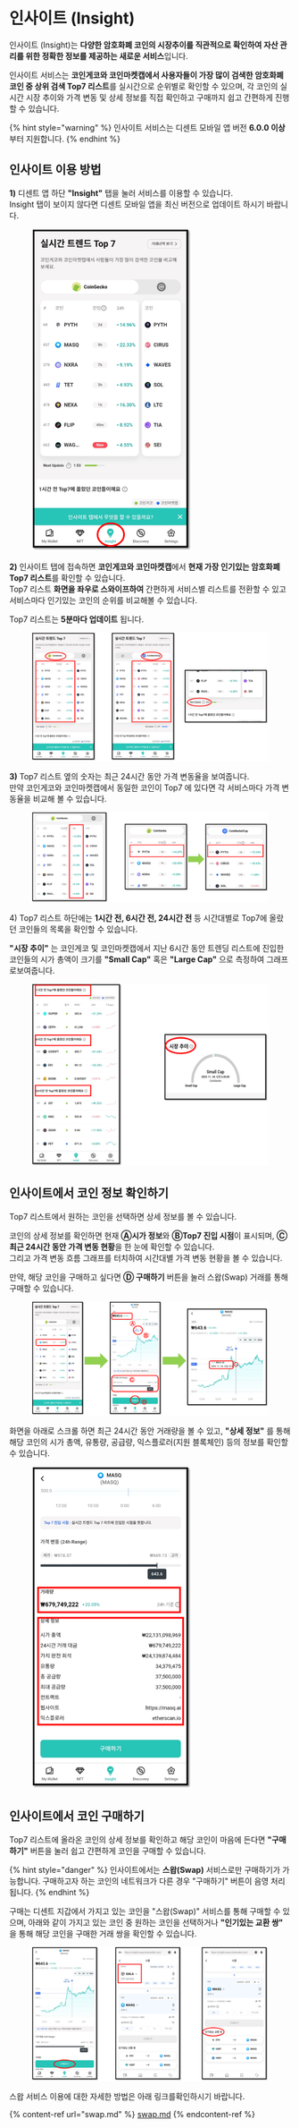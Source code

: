 # 인사이트 (Insight)

인사이트 (Insight)는 **다양한 암호화폐 코인의 시장추이를 직관적으로 확인하여 자산 관리를 위한 정확한 정보를 제공하는 새로운 서비스**입니다.

인사이트 서비스는 **코인게코와 코인마켓캡에서 사용자들이 가장 많이 검색한 암호화폐 코인 중 상위 검색 Top7 리스트**를 실시간으로 순위별로 확인할 수 있으며, 각 코인의 실시간 시장 추이와 가격 변동 및 상세 정보를 직접 확인하고 구매까지 쉽고 간편하게 진행할 수 있습니다.

{% hint style="warning" %}
인사이트 서비스는 디센트 모바일 앱 버전 **6.0.0 이상**부터 지원합니다.
{% endhint %}

## 인사이트 이용 방법

**1)** 디센트 앱 하단 **"Insight"** 탭을 눌러 서비스를 이용할 수 있습니다.\
Insight 탭이 보이지 않다면 디센트 모바일 앱을 최신 버전으로 업데이트 하시기 바랍니다.

<div align="left">

<figure><img src="../.gitbook/assets/insight-01.png" alt="" width="287"><figcaption></figcaption></figure>

</div>

**2)** 인사이트 탭에 접속하면 **코인게코와 코인마켓캡**에서 **현재 가장 인기있는 암호화폐 Top7 리스트**를 확인할 수 있습니다.\
Top7 리스트 **화면을 좌우로 스와이프하여** 간편하게 서비스별 리스트를 전환할 수 있고 서비스마다 인기있는 코인의 순위를 비교해볼 수 있습니다.

Top7 리스트는 **5분마다 업데이트** 됩니다.

<figure><img src="../.gitbook/assets/insight-02.png" alt=""><figcaption></figcaption></figure>

**3)** Top7 리스트 옆의 숫자는 최근 24시간 동안 가격 변동율을 보여줍니다.\
만약 코인게코와 코인마켓캡에서 동일한 코인이 Top7 에 있다면 각 서비스마다 가격 변동율을 비교해 볼 수 있습니다.

<figure><img src="../.gitbook/assets/insight-03.png" alt=""><figcaption></figcaption></figure>

4\) Top7 리스트 하단에는 **1시간 전, 6시간 전, 24시간 전** 등 시간대별로 Top7에 올랐던 코인들의 목록을 확인할 수 있습니다.

**"시장 추이"** 는 코인게코 및 코인마켓캡에서 지난 6시간 동안 트렌딩 리스트에 진입한 코인들의 시가 총액이 크기를 **"Small Cap"** 혹은 **"Large Cap"** 으로 측정하여 그래프로보여줍니다.

<figure><img src="../.gitbook/assets/insight-04.png" alt=""><figcaption></figcaption></figure>



## 인사이트에서 코인 정보 확인하기

Top7 리스트에서 원하는 코인을 선택하면 상세 정보를 볼 수 있습니다.

코인의 상세 정보를 확인하면 현재 **Ⓐ시가 정보**와 **ⒷTop7 진입 시점**이 표시되며, **Ⓒ최근 24시간 동안 가격 변동 현황**을 한 눈에 확인할 수 있습니다.\
그리고 가격 변동 흐름 그래프를 터치하여 시간대별 가격 변동 현황을 볼 수 있습니다.

만약, 해당 코인을 구매하고 싶다면 **Ⓓ 구매하기** 버튼을 눌러 스왑(Swap) 거래를 통해 구매할 수 있습니다.

<figure><img src="../.gitbook/assets/insight-05.png" alt=""><figcaption></figcaption></figure>

화면을 아래로 스크롤 하면 최근 24시간 동안 거래량을 볼 수 있고, **"상세 정보"** 를 통해 해당 코인의 시가 총액, 유통량, 공급량, 익스플로러(지원 블록체인) 등의 정보를 확인할 수 있습니다.

<div align="left">

<figure><img src="../.gitbook/assets/insight-06.png" alt="" width="287"><figcaption></figcaption></figure>

</div>

## 인사이트에서 코인 구매하기

Top7 리스트에 올라온 코인의 상세 정보를 확인하고 해당 코인이 마음에 든다면 **"구매하기"** 버튼을 눌러  쉽고 간편하게 코인을 구매할 수 있습니다.&#x20;

{% hint style="danger" %}
인사이트에서는 **스왑(Swap)** 서비스로만 구매하기가 가능합니다. 구매하고자 하는 코인의 네트워크가 다른 경우 "구매하기" 버튼이 음영 처리 됩니다.
{% endhint %}

구매는 디센트 지갑에서 가지고 있는 코인을 "스왑(Swap)" 서비스를 통해 구매할 수 있으며, 아래와 같이 가지고 있는 코인 중 원하는 코인을 선택하거나 **"인기있는 교환 쌍"** 을 통해 해당 코인을 구매한 거래 쌍을 확인할 수 있습니다.

<figure><img src="../.gitbook/assets/insight-07.png" alt=""><figcaption></figcaption></figure>

스왑 서비스 이용에 대한 자세한 방법은 아래 링크를확인하시기 바랍니다.

{% content-ref url="swap.md" %}
[swap.md](swap.md)
{% endcontent-ref %}

